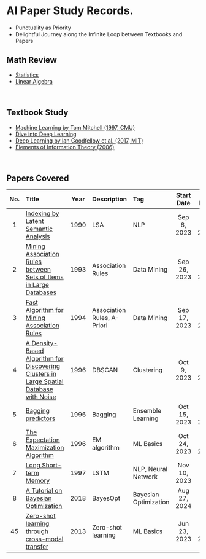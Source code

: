 # AI Paper Study Records.
* Punctuality as Priority
* Delightful Journey along the Infinite Loop between Textbooks and Papers

## Math Review
* [Statistics](./math/statistics/main.md)
* [Linear Algebra](./math/linear_algebra/main.md)

<br>

## Textbook Study
* [Machine Learning by Tom Mitchell (1997, CMU)](text_books/ml_tom_mitchell/main.md)
* [Dive into Deep Learning](text_books/dive_into_deep_learning/main.md)
* [Deep Learning by Ian Goodfellow et al. (2017, MIT)](text_books/deep_learning_mit/main.md)
* [Elements of Information Theory (2006)](text_books/elmnts_info_theory/main.md)

<br>

## Papers Covered
|No.|Title|Year|Description|Tag|Start Date|End Date|
|:-:|:----|:--:|:----------|:--|:--------:|:------:|
|  1|[Indexing by Latent Semantic Analysis](./paper_study/0020_lsa/note.md)|1990|LSA|NLP|Sep 6, 2023|Sep 16, 2023|
|  2|[Mining Association Rules between Sets of Items in Large Databases](./paper_study/0031_mining_asso/note.md)|1993|Association Rules|Data Mining|Sep 26, 2023|Oct 1, 2023|
|  3|[Fast Algorithm for Mining Association Rules](./paper_study/0030_fast_mining/note.md)|1994|Association Rules, A-Priori|Data Mining|Sep 17, 2023|Oct 8, 2023|
|  4|[A Density-Based Algorithm for Discovering Clusters in Large Spatial Database with Noise](./paper_study/0040_density_based_algo/note.md)|1996|DBSCAN|Clustering|Oct 9, 2023|Oct 14, 2023|
|  5|[Bagging predictors](./paper_study/0050_bagging_predictiors/note.md)|1996|Bagging|Ensemble Learning|Oct 15, 2023|Oct 23, 2023|
|  6|[The Expectation Maximization Algorithm](./paper_study/0060_expectation_max/note.md)|1996|EM algorithm|ML Basics|Oct 24, 2023|Nov 9, 2023|
|  7|[Long Short-term Memory](./paper_study/0070_lstm/note.md)|1997|LSTM|NLP, Neural Network|Nov 10, 2023|WIP|
|  8|[A Tutorial on Bayesian Optimization](./paper_study/0080_tutorial_bayesian_optimization/note.md)|2018|BayesOpt|Bayesian Optimization|Aug 27, 2024|WIP|
| 45|[Zero-shot learning through cross-modal transfer](./paper_study/0010_zero_shot_learning.md/note.md)|2013|Zero-shot learning|ML Basics|Jun 23, 2023|Jul 12, 2023|